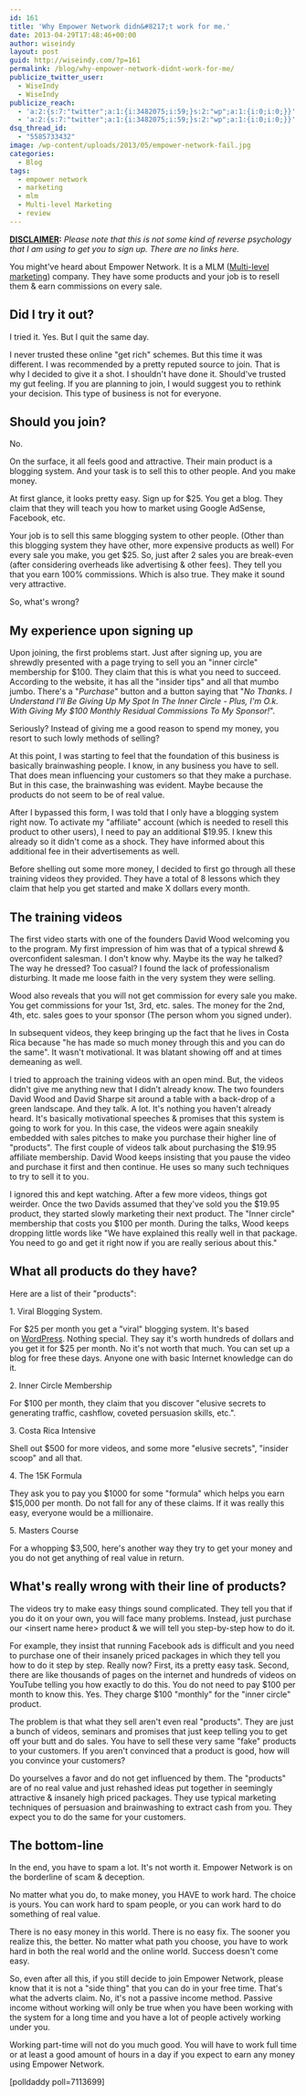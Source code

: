 ```yaml
---
id: 161
title: 'Why Empower Network didn&#8217;t work for me.'
date: 2013-04-29T17:48:46+00:00
author: wiseindy
layout: post
guid: http://wiseindy.com/?p=161
permalink: /blog/why-empower-network-didnt-work-for-me/
publicize_twitter_user:
  - WiseIndy
  - WiseIndy
publicize_reach:
  - 'a:2:{s:7:"twitter";a:1:{i:3482075;i:59;}s:2:"wp";a:1:{i:0;i:0;}}'
  - 'a:2:{s:7:"twitter";a:1:{i:3482075;i:59;}s:2:"wp";a:1:{i:0;i:0;}}'
dsq_thread_id:
  - "5585733432"
image: /wp-content/uploads/2013/05/empower-network-fail.jpg
categories:
  - Blog
tags:
  - empower network
  - marketing
  - mlm
  - Multi-level Marketing
  - review
---
```

<strong><span style="text-decoration:underline;">DISCLAIMER</span>:</strong> <em>Please note that this is not some kind of reverse psychology that I am using to get you to sign up. There are no links here.</em>

You might've heard about Empower Network. It is a MLM (<a title="Wikipedia" href="https://en.wikipedia.org/wiki/Multi-level_marketing" target="_blank">Multi-level marketing</a>) company. They have some products and your job is to resell them &amp; earn commissions on every sale.
<h2>Did I try it out?</h2>
I tried it. Yes. But I quit the same day.

<!--more-->

I never trusted these online "get rich" schemes. But this time it was different. I was recommended by a pretty reputed source to join. That is why I decided to give it a shot. I shouldn't have done it. Should've trusted my gut feeling. If you are planning to join, I would suggest you to rethink your decision. This type of business is not for everyone.
<h2>Should you join?</h2>
No.

On the surface, it all feels good and attractive. Their main product is a blogging system. And your task is to sell this to other people. And you make money.

At first glance, it looks pretty easy. Sign up for $25. You get a blog. They claim that they will teach you how to market using Google AdSense, Facebook, etc.

Your job is to sell this same blogging system to other people. (Other than this blogging system they have other, more expensive products as well) For every sale you make, you get $25. So, just after 2 sales you are break-even (after considering overheads like advertising &amp; other fees). They tell you that you earn 100% commissions. Which is also true. They make it sound very attractive.

So, what's wrong?
<h2>My experience upon signing up</h2>
Upon joining, the first problems start. Just after signing up, you are shrewdly presented with a page trying to sell you an "inner circle" membership for $100. They claim that this is what you need to succeed. According to the website, it has all the "insider tips" and all that mumbo jumbo. There's a "<em>Purchase</em>" button and a button saying that "<em>No Thanks. I Understand I'll Be Giving Up My Spot In The Inner Circle - Plus, I'm O.k. With Giving My $100 Monthly Residual Commissions To My Sponsor!</em>".

Seriously? Instead of giving me a good reason to spend my money, you resort to such lowly methods of selling?

At this point, I was starting to feel that the foundation of this business is basically brainwashing people. I know, in any business you have to sell. That does mean influencing your customers so that they make a purchase. But in this case, the brainwashing was evident. Maybe because the products do not seem to be of real value.

After I bypassed this form, I was told that I only have a blogging system right now. To activate my "affiliate" account (which is needed to resell this product to other users), I need to pay an additional $19.95. I knew this already so it didn't come as a shock. They have informed about this additional fee in their advertisements as well.

Before shelling out some more money, I decided to first go through all these training videos they provided. They have a total of 8 lessons which they claim that help you get started and make X dollars every month.
<h2>The training videos</h2>
The first video starts with one of the founders David Wood welcoming you to the program. My first impression of him was that of a typical shrewd &amp; overconfident salesman. I don't know why. Maybe its the way he talked? The way he dressed? Too casual? I found the lack of professionalism disturbing. It made me loose faith in the very system they were selling.

Wood also reveals that you will not get commission for every sale you make. You get commissions for your 1st, 3rd, etc. sales. The money for the 2nd, 4th, etc. sales goes to your sponsor (The person whom you signed under).

In subsequent videos, they keep bringing up the fact that he lives in Costa Rica because "he has made so much money through this and you can do the same". It wasn't motivational. It was blatant showing off and at times demeaning as well.

I tried to approach the training videos with an open mind. But, the videos didn't give me anything new that I didn't already know. The two founders David Wood and David Sharpe sit around a table with a back-drop of a green landscape. And they talk. A lot. It's nothing you haven't already heard. It's basically motivational speeches &amp; promises that this system is going to work for you. In this case, the videos were again sneakily embedded with sales pitches to make you purchase their higher line of "products". The first couple of videos talk about purchasing the $19.95 affiliate membership. David Wood keeps insisting that you pause the video and purchase it first and then continue. He uses so many such techniques to try to sell it to you.

I ignored this and kept watching. After a few more videos, things got weirder. Once the two Davids assumed that they've sold you the $19.95 product, they started slowly marketing their next product. The "Inner circle" membership that costs you $100 per month. During the talks, Wood keeps dropping little words like "We have explained this really well in that package. You need to go and get it right now if you are really serious about this."
<h2>What all products do they have?</h2>
Here are a list of their "products":

1. Viral Blogging System.

For $25 per month you get a "viral" blogging system. It's based on <a title="WordPress" href="http://wordpress.org/" target="_blank">WordPress</a>. Nothing special. They say it's worth hundreds of dollars and you get it for $25 per month. No it's not worth that much. You can set up a blog for free these days. Anyone one with basic Internet knowledge can do it.

2. Inner Circle Membership

For $100 per month, they claim that you discover "elusive secrets to generating traffic, cashflow, coveted persuasion skills, etc.".

3. Costa Rica Intensive

Shell out $500 for more videos, and some more "elusive secrets", "insider scoop" and all that.

4. The 15K Formula

They ask you to pay you $1000 for some "formula" which helps you earn $15,000 per month. Do not fall for any of these claims. If it was really this easy, everyone would be a millionaire.

5. Masters Course

For a whopping $3,500, here's another way they try to get your money and you do not get anything of real value in return.
<h2>What's really wrong with their line of products?</h2>
The videos try to make easy things sound complicated. They tell you that if you do it on your own, you will face many problems. Instead, just purchase our &lt;insert name here&gt; product &amp; we will tell you step-by-step how to do it.

For example, they insist that running Facebook ads is difficult and you need to purchase one of their insanely priced packages in which they tell you how to do it step by step. Really now? First, its a pretty easy task. Second, there are like thousands of pages on the internet and hundreds of videos on YouTube telling you how exactly to do this. You do not need to pay $100 per month to know this. Yes. They charge $100 "monthly" for the "inner circle" product.

The problem is that what they sell aren't even real "products". They are just a bunch of videos, seminars and promises that just keep telling you to get off your butt and do sales. You have to sell these very same "fake" products to your customers. If you aren't convinced that a product is good, how will you convince your customers?

Do yourselves a favor and do not get influenced by them. The "products" are of no real value and just rehashed ideas put together in seemingly attractive &amp; insanely high priced packages. They use typical marketing techniques of persuasion and brainwashing to extract cash from you. They expect you to do the same for your customers.
<h2>The bottom-line</h2>
In the end, you have to spam a lot. It's not worth it. Empower Network is on the borderline of scam &amp; deception.

No matter what you do, to make money, you HAVE to work hard. The choice is yours. You can work hard to spam people, or you can work hard to do something of real value.

There is no easy money in this world. There is no easy fix. The sooner you realize this, the better. No matter what path you choose, you have to work hard in both the real world and the online world. Success doesn't come easy.

So, even after all this, if you still decide to join Empower Network, please know that it is not a "side thing" that you can do in your free time. That's what the adverts claim. No, it's not a passive income method. Passive income without working will only be true when you have been working with the system for a long time and you have a lot of people actively working under you.

Working part-time will not do you much good. You will have to work full time or at least a good amount of hours in a day if you expect to earn any money using Empower Network.

[polldaddy poll=7113699]
